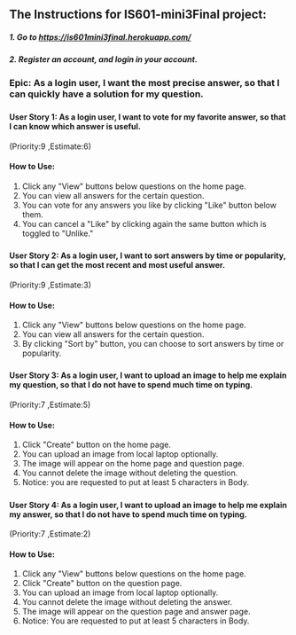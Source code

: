 ## The Instructions for IS601-mini3Final project:
##### 1. Go to  https://is601mini3final.herokuapp.com/
##### 2. Register an account, and login in your account.

### Epic: As a login user, I want the most precise answer, so that I can quickly have a solution for my question.
##### 
#### User Story 1: As a login user, I want to vote for my favorite answer, so that I can know which answer is useful.
(Priority:9 ,Estimate:6)
#### How to Use:
1. Click any "View" buttons below questions on the home page.
2. You can view all answers for the certain question.
3. You can vote for any answers you like by clicking "Like" button below them.
4. You can cancel a "Like" by clicking again the same button which is toggled to "Unlike."
##### 
#### User Story 2: As a login user, I want to sort answers by time or popularity, so that I can get the most recent and most useful answer.
(Priority:9 ,Estimate:3)
#### How to Use:
1. Click any "View" buttons below questions on the home page.
2. You can view all answers for the certain question.
3. By clicking "Sort by" button, you can choose to sort answers by time or popularity.
##### 
#### User Story 3: As a login user, I want to upload an image to help me explain my question, so that I do not have to spend much time on typing.
(Priority:7 ,Estimate:5)
#### How to Use:
1. Click "Create" button on the home page.
2. You can upload an image from local laptop optionally.
3. The image will appear on the home page and question page.
4. You cannot delete the image without deleting the question.
5. Notice: you are requested to put at least 5 characters in Body.
##### 
#### User Story 4: As a login user, I want to upload an image to help me explain my answer, so that I do not have to spend much time on typing.
(Priority:7 ,Estimate:2)
#### How to Use:
1. Click any "View" buttons below questions on the home page.
2. Click "Create" button on the question page.
3. You can upload an image from local laptop optionally.
4. You cannot delete the image without deleting the answer.
5. The image will appear on the question page and answer page.
6. Notice: You are requested to put at least 5 characters in Body.

